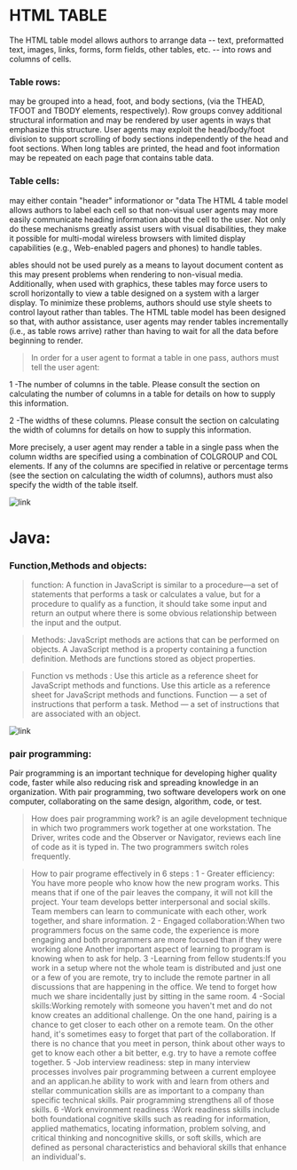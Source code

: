 # HTML TABLE 
The HTML table model allows authors to arrange data -- text, preformatted text, images, links, forms, form fields, other tables, etc. -- into rows and columns of cells.
### Table rows:
 may be grouped into a head, foot, and body sections, (via the THEAD, TFOOT and TBODY elements, respectively). Row groups convey additional structural information and may be rendered by user agents in ways that emphasize this structure. User agents may exploit the head/body/foot division to support scrolling of body sections independently of the head and foot sections. When long tables are printed, the head and foot information may be repeated on each page that contains table data.
### Table cells:
may either contain "header" informationor or "data  The HTML 4 table model allows authors to label each cell so that non-visual user agents may more easily communicate heading information about the cell to the user. Not only do these mechanisms greatly assist users with visual disabilities, they make it possible for multi-modal wireless browsers with limited display capabilities (e.g., Web-enabled pagers and phones) to handle tables.

ables should not be used purely as a means to layout document content as this may present problems when rendering to non-visual media. Additionally, when used with graphics, these tables may force users to scroll horizontally to view a table designed on a system with a larger display. To minimize these problems, authors should use style sheets to control layout rather than tables.
The HTML table model has been designed so that, with author assistance, user agents may render tables incrementally (i.e., as table rows arrive) rather than having to wait for all the data before beginning to render.

> In order for a user agent to format a table in one pass, authors must tell the user agent:

1 -The number of columns in the table. Please consult the section on calculating the number of columns in a table for details on how to supply this information.

2 -The widths of these columns. Please consult the section on calculating the width of columns for details on how to supply this information.

More precisely, a user agent may render a table in a single pass when the column widths are specified using a combination of COLGROUP and COL elements. If any of the columns are specified in relative or percentage terms (see the section on calculating the width of columns), authors must also specify the width of the table itself.

![link](https://i.stack.imgur.com/VCxSJ.png)

# Java: 
### Function,Methods and objects:

> function: A function in JavaScript is similar to a procedure—a set of statements that performs a task or calculates a value, but for a procedure to qualify as a function, it should take some input and return an output where there is some obvious relationship between the input and the output.

> Methods: JavaScript methods are actions that can be performed on objects. A JavaScript method is a property containing a function definition. Methods are functions stored as object properties.

> Function vs methods :
Use this article as a reference sheet for JavaScript methods and functions. Use this article as a reference sheet for JavaScript methods and functions. Function — a set of instructions that perform a task. Method — a set of instructions that are associated with an object.

![link](https://cdn-images-1.medium.com/max/1200/1*rSHmnlUotrjc5lXV1xDtGA.png)

### pair programming:
Pair programming is an important technique for developing higher quality code, faster while also reducing risk and spreading knowledge in an organization. With pair programming, two software developers work on one computer, collaborating on the same design, algorithm, code, or test.

> How does pair programming work? 
is an agile development technique in which two programmers work together at one workstation. The Driver, writes code and the Observer or Navigator, reviews each line of code as it is typed in. The two programmers switch roles frequently.

> How to pair programe effectively in 6 steps :
1 - Greater efficiency: You have more people who know how the new program works. This means that if one of the pair leaves the company, it will not kill the project. Your team develops better interpersonal and social skills. Team members can learn to communicate with each other, work together, and share information.
2 - Engaged collaboration:When two programmers focus on the same code, the experience is more engaging and both programmers are more focused than if they were working alone Another important aspect of learning to program is knowing when to ask for help.
3 -Learning from fellow students:If you work in a setup where not the whole team is distributed and just one or a few of you are remote, try to include the remote partner in all discussions that are happening in the office. We tend to forget how much we share incidentally just by sitting in the same room.
4 -Social skills:Working remotely with someone you haven't met and do not know creates an additional challenge. On the one hand, pairing is a chance to get closer to each other on a remote team. On the other hand, it's sometimes easy to forget that part of the collaboration. If there is no chance that you meet in person, think about other ways to get to know each other a bit better, e.g. try to have a remote coffee together.
5 -Job interview readiness: step in many interview processes involves pair programming between a current employee and an applican.he ability to work with and learn from others and stellar communication skills are as important to a company than specific technical skills. Pair programming strengthens all of those skills.
6 -Work environment readiness :Work readiness skills include both foundational cognitive skills such as reading for information, applied mathematics, locating information, problem solving, and critical thinking and noncognitive skills, or soft skills, which are defined as personal characteristics and behavioral skills that enhance an individual's.
